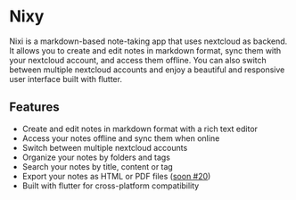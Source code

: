 # Nixy

Nixi is a markdown-based note-taking app that uses nextcloud as backend. It allows you to create and edit notes in markdown format, sync them with your nextcloud account, and access them offline. You can also switch between multiple nextcloud accounts and enjoy a beautiful and responsive user interface built with flutter.

## Features

- Create and edit notes in markdown format with a rich text editor
- Access your notes offline and sync them when online
- Switch between multiple nextcloud accounts
- Organize your notes by folders and tags
- Search your notes by title, content or tag
- Export your notes as HTML or PDF files ([soon #20](https://github.com/MuhammedKpln/nixi/issues/20))
- Built with flutter for cross-platform compatibility